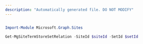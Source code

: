 ```yaml
---
description: "Automatically generated file. DO NOT MODIFY"
---
```


```powershell

Import-Module Microsoft.Graph.Sites

Get-MgSiteTermStoreSetRelation -SiteId $siteId -SetId $setId

```